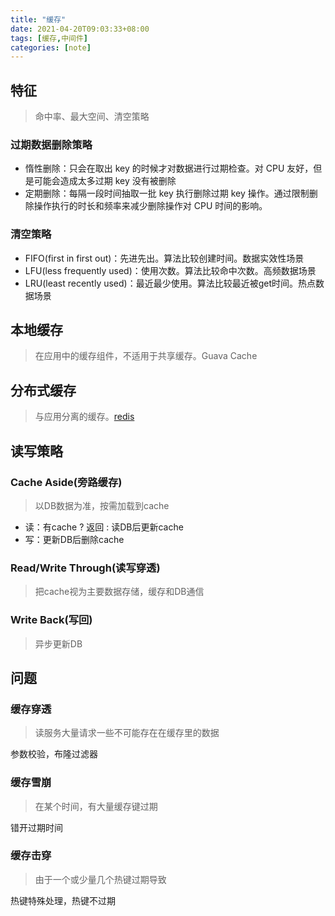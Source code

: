 ```yaml
---
title: "缓存"
date: 2021-04-20T09:03:33+08:00
tags: [缓存,中间件]
categories: [note]
---
```


## 特征
>命中率、最大空间、清空策略
### 过期数据删除策略
- 惰性删除：只会在取出 key 的时候才对数据进行过期检查。对 CPU 友好，但是可能会造成太多过期 key 没有被删除
- 定期删除：每隔一段时间抽取一批 key 执行删除过期 key 操作。通过限制删除操作执行的时长和频率来减少删除操作对 CPU 时间的影响。
### 清空策略
- FIFO(first in first out)：先进先出。算法比较创建时间。数据实效性场景
- LFU(less frequently used)：使用次数。算法比较命中次数。高频数据场景
- LRU(least recently used)：最近最少使用。算法比较最近被get时间。热点数据场景

## 本地缓存
>在应用中的缓存组件，不适用于共享缓存。Guava Cache

## 分布式缓存
>与应用分离的缓存。[redis](/post/note/dev/redis)

## 读写策略
### Cache Aside(旁路缓存)
>以DB数据为准，按需加载到cache

- 读：有cache ? 返回 : 读DB后更新cache
- 写：更新DB后删除cache
### Read/Write Through(读写穿透)
>把cache视为主要数据存储，缓存和DB通信
### Write Back(写回)
>异步更新DB

## 问题
### 缓存穿透
>读服务大量请求一些不可能存在在缓存里的数据

参数校验，布隆过滤器

### 缓存雪崩
>在某个时间，有大量缓存键过期

错开过期时间

### 缓存击穿
>由于一个或少量几个热键过期导致

热键特殊处理，热键不过期